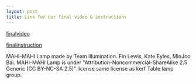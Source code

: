 ```yaml
---
layout: post
title: Link for our final video & instructions 
---
```



[finalvideo](https://www.youtube.com/watch?v=qWmK1KjUkKI&feature=youtu.be "Finalvideoformahimahi")

[finalinstruction](http://www.instructables.com/id/MAHI-MAHI-Lamp/ "mahimahiInstructable")

MAHI-MAHI Lamp made by Team illumination. Fin Lewis, Kate Eyles, MinJoo Bai.
MAHI-MAHI Lamp is under "Attribution-Noncommercial-ShareAlike 2.5 Generic (CC BY-NC-SA 2.5)" license same license as kerf Table lamp group.